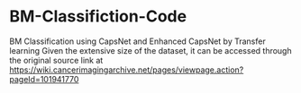 # BM-Classifiction-Code
BM Classification using CapsNet and Enhanced CapsNet by Transfer learning 
Given the extensive size of the dataset, it can be accessed through the original source link at https://wiki.cancerimagingarchive.net/pages/viewpage.action?pageId=101941770
